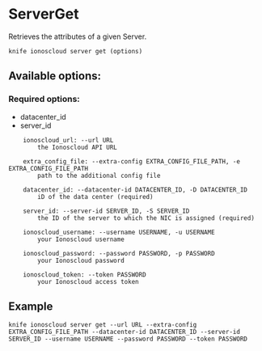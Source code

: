 # ServerGet

Retrieves the attributes of a given Server.

```text
knife ionoscloud server get (options)
```

## Available options:

### Required options:

* datacenter\_id
* server\_id

```text
    ionoscloud_url: --url URL
        the Ionoscloud API URL

    extra_config_file: --extra-config EXTRA_CONFIG_FILE_PATH, -e EXTRA_CONFIG_FILE_PATH
        path to the additional config file

    datacenter_id: --datacenter-id DATACENTER_ID, -D DATACENTER_ID
        iD of the data center (required)

    server_id: --server-id SERVER_ID, -S SERVER_ID
        the ID of the server to which the NIC is assigned (required)

    ionoscloud_username: --username USERNAME, -u USERNAME
        your Ionoscloud username

    ionoscloud_password: --password PASSWORD, -p PASSWORD
        your Ionoscloud password

    ionoscloud_token: --token PASSWORD
        your Ionoscloud access token

```
## Example

```text
knife ionoscloud server get --url URL --extra-config EXTRA_CONFIG_FILE_PATH --datacenter-id DATACENTER_ID --server-id SERVER_ID --username USERNAME --password PASSWORD --token PASSWORD
```
